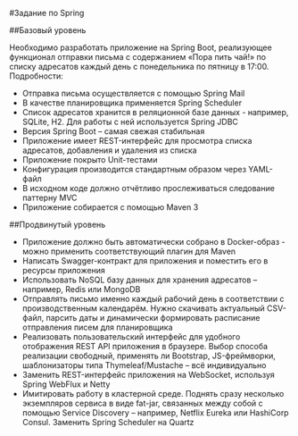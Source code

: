 #Задание по Spring

##Базовый уровень

Необходимо разработать приложение на Spring Boot, реализующее функционал отправки письма с содержанием «Пора пить чай!» по списку адресатов каждый день с понедельника по пятницу в 17:00. Подробности:

- Отправка письма осуществляется с помощью Spring Mail
- В качестве планировщика применяется Spring Scheduler
- Список адресатов хранится в реляционной базе данных - например, SQLite, H2. Для работы с ней используется Spring JDBC
- Версия Spring Boot – самая свежая стабильная
- Приложение имеет REST-интерфейс для просмотра списка адресатов, добавления и удаления из списка
- Приложение покрыто Unit-тестами
- Конфигурация производится стандартным образом через YAML-файл
- В исходном коде должно отчётливо прослеживаться следование паттерну MVC
- Приложение собирается с помощью Maven 3

##Продвинутый уровень
- Приложение должно быть автоматически собрано в Docker-образ - можно применить соответствующий плагин для Maven
- Написать Swagger-контракт для приложения и поместить его в ресурсы приложения
- Использовать NoSQL базу данных для хранения адресатов – например, Redis или MongoDB
- Отправлять письмо именно каждый рабочий день в соответствии с производственным календарём. Нужно скачивать актуальный CSV-файл, парсить даты и динамически формировать расписание отправления писем для планировщика
- Реализовать пользовательский интерфейс для удобного отображения REST API приложения в браузере. Выбор способа реализации свободный, применять ли Bootstrap, JS-фреймворки, шаблонизаторы типа Thymeleaf/Mustache – всё индивидуально
- Заменить REST-интерфейс приложения на WebSocket, используя Spring WebFlux и Netty
- Имитировать работу в кластерной среде. Поднять сразу несколько экземпляров сервиса в виде fat-jar, связанных между собой с помощью Service Discovery – например, Netflix Eureka или HashiCorp Consul. Заменить Spring Scheduler на Quartz
